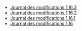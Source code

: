 *   [Journal des modifications 1.16.3](changelog-1.16.3.md)
*   [Journal des modifications 1.16.2](changelog-1.16.2.md)
*   [Journal des modifications 1.16.1](changelog-1.16.1.md)
*   [Journal des modifications 1.16](changelog-1.16.md)
